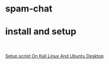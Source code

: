 # spam-chat

# install and setup
<br>
<br>
<a href="https://dunia73asal.blogspot.com/2022/06/github-setup-script-spam-chat-on-kali.html">Setup script On Kali Linux And Ubuntu Desktop</a>




